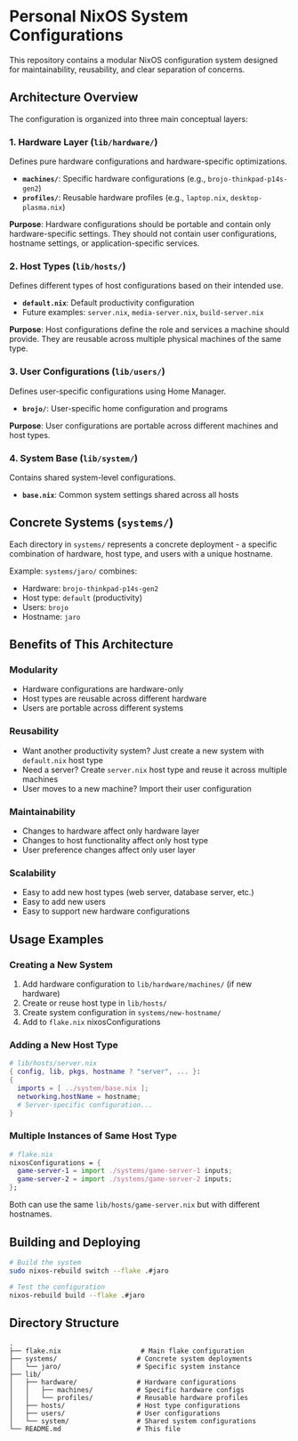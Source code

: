 # Personal NixOS System Configurations

This repository contains a modular NixOS configuration system designed for maintainability, reusability, and clear separation of concerns.

## Architecture Overview

The configuration is organized into three main conceptual layers:

### 1. Hardware Layer (`lib/hardware/`)
Defines pure hardware configurations and hardware-specific optimizations.

- **`machines/`**: Specific hardware configurations (e.g., `brojo-thinkpad-p14s-gen2`)
- **`profiles/`**: Reusable hardware profiles (e.g., `laptop.nix`, `desktop-plasma.nix`)

**Purpose**: Hardware configurations should be portable and contain only hardware-specific settings. They should not contain user configurations, hostname settings, or application-specific services.

### 2. Host Types (`lib/hosts/`)
Defines different types of host configurations based on their intended use.

- **`default.nix`**: Default productivity configuration
- Future examples: `server.nix`, `media-server.nix`, `build-server.nix`

**Purpose**: Host configurations define the role and services a machine should provide. They are reusable across multiple physical machines of the same type.

### 3. User Configurations (`lib/users/`)
Defines user-specific configurations using Home Manager.

- **`brojo/`**: User-specific home configuration and programs

**Purpose**: User configurations are portable across different machines and host types.

### 4. System Base (`lib/system/`)
Contains shared system-level configurations.

- **`base.nix`**: Common system settings shared across all hosts

## Concrete Systems (`systems/`)

Each directory in `systems/` represents a concrete deployment - a specific combination of hardware, host type, and users with a unique hostname.

Example: `systems/jaro/` combines:
- Hardware: `brojo-thinkpad-p14s-gen2`
- Host type: `default` (productivity)
- Users: `brojo`
- Hostname: `jaro`

## Benefits of This Architecture

### Modularity
- Hardware configurations are hardware-only
- Host types are reusable across different hardware
- Users are portable across different systems

### Reusability
- Want another productivity system? Just create a new system with `default.nix` host type
- Need a server? Create `server.nix` host type and reuse it across multiple machines
- User moves to a new machine? Import their user configuration

### Maintainability
- Changes to hardware affect only hardware layer
- Changes to host functionality affect only host type
- User preference changes affect only user layer

### Scalability
- Easy to add new host types (web server, database server, etc.)
- Easy to add new users
- Easy to support new hardware configurations

## Usage Examples

### Creating a New System
1. Add hardware configuration to `lib/hardware/machines/` (if new hardware)
2. Create or reuse host type in `lib/hosts/`
3. Create system configuration in `systems/new-hostname/`
4. Add to `flake.nix` nixosConfigurations

### Adding a New Host Type
```nix
# lib/hosts/server.nix
{ config, lib, pkgs, hostname ? "server", ... }:
{
  imports = [ ../system/base.nix ];
  networking.hostName = hostname;
  # Server-specific configuration...
}
```

### Multiple Instances of Same Host Type
```nix
# flake.nix
nixosConfigurations = {
  game-server-1 = import ./systems/game-server-1 inputs;
  game-server-2 = import ./systems/game-server-2 inputs;
};
```

Both can use the same `lib/hosts/game-server.nix` but with different hostnames.

## Building and Deploying

```bash
# Build the system
sudo nixos-rebuild switch --flake .#jaro

# Test the configuration
nixos-rebuild build --flake .#jaro
```

## Directory Structure
```
.
├── flake.nix                    # Main flake configuration
├── systems/                    # Concrete system deployments
│   └── jaro/                   # Specific system instance
├── lib/
│   ├── hardware/               # Hardware configurations
│   │   ├── machines/           # Specific hardware configs
│   │   └── profiles/           # Reusable hardware profiles
│   ├── hosts/                  # Host type configurations
│   ├── users/                  # User configurations
│   └── system/                 # Shared system configurations
└── README.md                   # This file
```